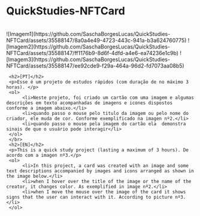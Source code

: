 <html>
     <h1>QuickStudies-NFTCard</h1></br>
     ![Imagem1](https://github.com/SaschaBorgesLucas/QuickStudies-NFTCard/assets/35588147/8a0a4e49-4723-443c-941a-b3a624760775)
     ![Imagem2](https://github.com/SaschaBorgesLucas/QuickStudies-NFTCard/assets/35588147/ff1176b9-8d6f-4dfd-a4e6-ea74236e1c9b)
     ![Imagem3](https://github.com/SaschaBorgesLucas/QuickStudies-NFTCard/assets/35588147/ee92cde9-f29a-464a-96d2-fd7073aa08b5)

     <h2>[PT]</h2>
     <p>Esse é um projeto de estudos rápidos (com duração de no máximo 3 horas). </p>
     <ol>
          <li>Neste projeto, foi criado um cartão com uma imagem e algumas descrições em texto acompanhadas de imagens e icones dispostos conforme a imagem abaixo.</li>
          <li>quando passo o mouse pelo titulo da imagem ou pelo nome do criador, ele muda de cor. Conforme exemplificado na imagen nº2.</li>
          <li>quando passo o mouse pela imagem do cartão ela  demonstra sinais de que o usuário pode interagir</li>
     </ol>
     </br>
     <h2>[EN]</h2>
     <p>This is a quick study project (lasting a maximum of 3 hours). De acordo com a imagen nº3.</p>
     <ol>
          <li>In this project, a card was created with an image and some text descriptions accompanied by images and icons arranged as shown in the image below.</li>
          <li>when I hover over the title of the image or the name of the creator, it changes color. As exemplified in image nº2.</li>
          <li>when I move the mouse over the image of the card it shows signs that the user can interact with it. According to picture nº3.</li>
     </ol>
     
     
</html>
